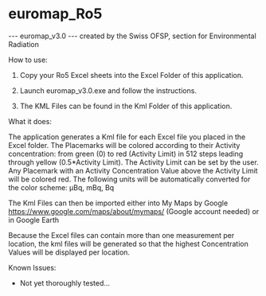 # euromap_Ro5

--- euromap_v3.0 ---
created by the Swiss OFSP, section for Environmental Radiation


How to use:

1. Copy your Ro5 Excel sheets into the Excel Folder of this application.

2. Launch euromap_v3.0.exe and follow the instructions.

3. The KML Files can be found in the Kml Folder of this application.


What it does:

The application generates a Kml file for each Excel file you placed in the Excel folder.
The Placemarks will be colored according to their Activity concentration: 
from green (0) to red (Activity Limit) in 512 steps leading through yellow (0.5*Activity Limit).
The Activity Limit can be set by the user.
Any Placemark with an Activity Concentration Value above the Activity Limit will be colored red.
The following units will be automatically converted for the color scheme: µBq, mBq, Bq

The Kml Files can then be imported either into My Maps by Google https://www.google.com/maps/about/mymaps/ (Google account needed) or in Google Earth

Because the Excel files can contain more than one measurement per location,
the kml files will be generated so that the highest Concentration Values will be displayed per location.


Known Issues:

- Not yet thoroughly tested...
